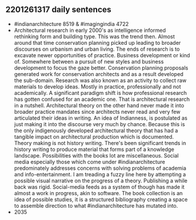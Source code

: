 ## 2201261317 daily sentences

* #indianarchitecture 8519 & #imagingindia 4722
* Architectural research in early 2000's as intelligence informed rethinking form and building type.
This was the trend then.
Almost around that time conservation planning picked up leading to broader discourses on urbanism and urban living.
The ends of research is to excavate newer opportunities of practice.
Business development or kind of.
Somewhere between a pursuit of new styles and business development to focus the gaze better.
Conservation planning proposals generated work for conservation architects and as a result developed the sub-domain.
Research was also known as an activity to collect raw materials to develop ideas.
Mostly in practice, professionally and not academically.
A significant paradigm shift is how professional research has gotten confused for an academic one.
That is architectural research in a nutshell.
Architectural theory on the other hand never made it into broader practice mandates since architects never read and very few articulated their ideas in writing. 
An idea of Indianness, is postulated as just making it into the discourse very much by chance.
Because this is the only indigenously developed architectural theory that has had a tangible impact on architectural production which is documented.
Theory making is not history writing. 
There's been significant trends in history writing to produce material that forms part of a knowledge landscape. 
Possibilities with the books lot are miscellaneous.
Social media especially those which come under #indianarchitecture predominately addresses concerns with solving problems of academia and info-entertainment.
I am treading a fuzzy line here by attempting a possible visual narrative on the progress of a theory.
Publishing a while back was rigid.
Social-media feeds as a system of though has made it almost a work in progress, akin to software.
The book collection is an idea of possible studies, it is a structured bibliography creating a space to assemble direction to what #indianarchitecture has mutated into.
* 2035 